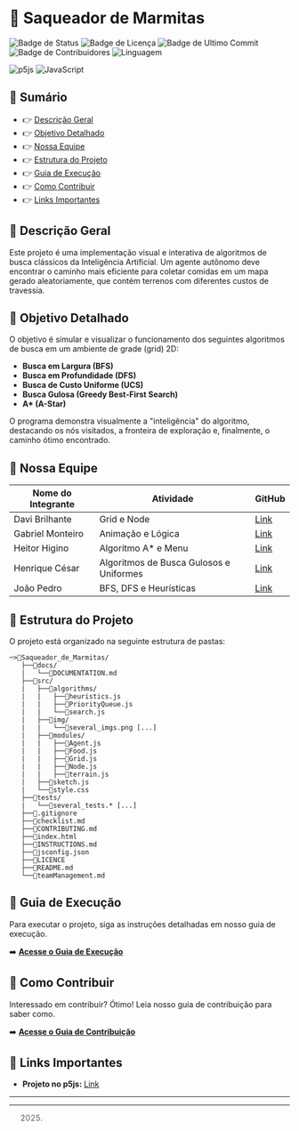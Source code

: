 # 🤖 Saqueador de Marmitas

![Badge de Status](https://img.shields.io/badge/status-em%20desenvolvimento-yellow)
![Badge de Licença](https://img.shields.io/github/license/krosct/Saqueador_de_Marmitas)
![Badge de Ultimo Commit](https://img.shields.io/github/last-commit/krosct/Saqueador_de_Marmitas)
![Badge de Contribuidores](https://img.shields.io/github/contributors/krosct/Saqueador_de_Marmitas)
![Linguagem](https://img.shields.io/github/languages/top/krosct/Saqueador_de_Marmitas)

![p5js](https://img.shields.io/badge/p5.js-ED225D?style=for-the-badge&logo=p5.js&logoColor=white)
![JavaScript](https://img.shields.io/badge/javascript-%23323330.svg?style=for-the-badge&logo=javascript&logoColor=%23F7DF1E)

## 📌 Sumário
- 👉 [Descrição Geral](#-descrição-geral)
- 👉 [Objetivo Detalhado](#-objetivo-detalhado)
- 👉 [Nossa Equipe](#-nossa-equipe)
- 👉 [Estrutura do Projeto](#-estrutura-do-projeto)
- 👉 [Guia de Execução](#-guia-de-execução)
- 👉 [Como Contribuir](#-como-contribuir)
- 👉 [Links Importantes](#-links-importantes)

## 📜 Descrição Geral

Este projeto é uma implementação visual e interativa de algoritmos de busca clássicos da Inteligência Artificial. Um agente autônomo deve encontrar o caminho mais eficiente para coletar comidas em um mapa gerado aleatoriamente, que contém terrenos com diferentes custos de travessia.

## 🎯 Objetivo Detalhado

O objetivo é simular e visualizar o funcionamento dos seguintes algoritmos de busca em um ambiente de grade (grid) 2D:

-   **Busca em Largura (BFS)**
-   **Busca em Profundidade (DFS)**
-   **Busca de Custo Uniforme (UCS)**
-   **Busca Gulosa (Greedy Best-First Search)**
-   **A\* (A-Star)**

O programa demonstra visualmente a "inteligência" do algoritmo, destacando os nós visitados, a fronteira de exploração e, finalmente, o caminho ótimo encontrado.

## 👥 Nossa Equipe

| Nome do Integrante | Atividade | GitHub |
| --- | --- | --- |
| Davi Brilhante | Grid e Node | [Link](https://github.com/Davi-SB) |
| Gabriel Monteiro | Animação e Lógica | [Link](https://github.com/krosct) |
| Heitor Higino | Algoritmo A* e Menu | [Link](https://placebacon.net/400/300) |
| Henrique César | Algoritmos de Busca Gulosos e Uniformes | [Link](https://github.com/SapoSopa) |
| João Pedro | BFS, DFS e Heurísticas | [Link](https://placebacon.net/400/300) |

## 📂 Estrutura do Projeto

O projeto está organizado na seguinte estrutura de pastas:

```
─>📁Saqueador_de_Marmitas/
   ├──📁docs/
   |   └──📄DOCUMENTATION.md
   ├──📁src/
   |   ├──📁algorithms/
   |   |   ├──📄heuristics.js
   |   |   ├──📄PriorityQueue.js
   |   |   └──📄search.js
   |   ├──📁img/
   |   |   └──📄several_imgs.png [...]
   |   ├──📁modules/
   |   |   ├──📄Agent.js
   |   |   ├──📄Food.js
   |   |   ├──📄Grid.js
   |   |   ├──📄Node.js
   |   |   ├──📄terrain.js
   |   ├──📄sketch.js
   |   └──📄style.css
   ├──📁tests/
   |   └──📄several_tests.* [...]
   ├──📄.gitignore
   ├──📄checklist.md
   ├──📄CONTRIBUTING.md
   ├──📄index.html
   ├──📄INSTRUCTIONS.md
   ├──📄jsconfig.json
   ├──📄LICENCE
   ├──📄README.md
   └──📄teamManagement.md
```

## 🚀 Guia de Execução

Para executar o projeto, siga as instruções detalhadas em nosso guia de execução.

➡️ **[Acesse o Guia de Execução](./INSTRUCTIONS.md)**

## 🤝 Como Contribuir

Interessado em contribuir? Ótimo! Leia nosso guia de contribuição para saber como.

➡️ **[Acesse o Guia de Contribuição](./CONTRIBUTING.md)**

## 🔗 Links Importantes

- **Projeto no p5js:** [Link](https://editor.p5js.org/gms2/sketches/4lGDnxKc8N)

---
---
> 2025.
